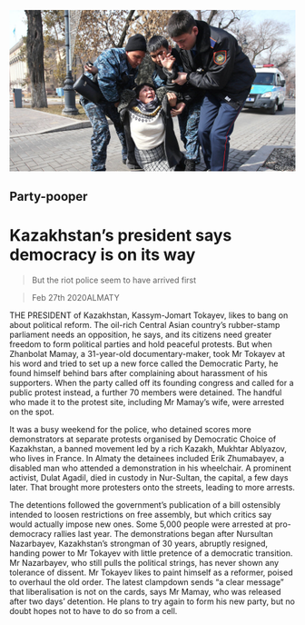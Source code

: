 ![](./images/20200229_ASP003_2.jpg)

## Party-pooper

# Kazakhstan’s president says democracy is on its way

> But the riot police seem to have arrived first

> Feb 27th 2020ALMATY

THE PRESIDENT of Kazakhstan, Kassym-Jomart Tokayev, likes to bang on about political reform. The oil-rich Central Asian country’s rubber-stamp parliament needs an opposition, he says, and its citizens need greater freedom to form political parties and hold peaceful protests. But when Zhanbolat Mamay, a 31-year-old documentary-maker, took Mr Tokayev at his word and tried to set up a new force called the Democratic Party, he found himself behind bars after complaining about harassment of his supporters. When the party called off its founding congress and called for a public protest instead, a further 70 members were detained. The handful who made it to the protest site, including Mr Mamay’s wife, were arrested on the spot.

It was a busy weekend for the police, who detained scores more demonstrators at separate protests organised by Democratic Choice of Kazakhstan, a banned movement led by a rich Kazakh, Mukhtar Ablyazov, who lives in France. In Almaty the detainees included Erik Zhumabayev, a disabled man who attended a demonstration in his wheelchair. A prominent activist, Dulat Agadil, died in custody in Nur-Sultan, the capital, a few days later. That brought more protesters onto the streets, leading to more arrests.

The detentions followed the government’s publication of a bill ostensibly intended to loosen restrictions on free assembly, but which critics say would actually impose new ones. Some 5,000 people were arrested at pro-democracy rallies last year. The demonstrations began after Nursultan Nazarbayev, Kazakhstan’s strongman of 30 years, abruptly resigned, handing power to Mr Tokayev with little pretence of a democratic transition. Mr Nazarbayev, who still pulls the political strings, has never shown any tolerance of dissent. Mr Tokayev likes to paint himself as a reformer, poised to overhaul the old order. The latest clampdown sends “a clear message” that liberalisation is not on the cards, says Mr Mamay, who was released after two days’ detention. He plans to try again to form his new party, but no doubt hopes not to have to do so from a cell.